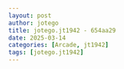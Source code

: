 ```yaml
---
layout: post
author: jotego
title: jotego.jt1942 - 654aa29
date: 2025-03-14
categories: [Arcade, jt1942]
tags: [jotego.jt1942]
---
```


